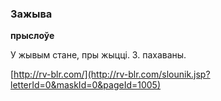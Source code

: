 ### Зажыва
**прыслоўе**

У жывым стане, пры жыцці. З. пахаваны.

<a rel="author">[http://rv-blr.com/](http://rv-blr.com/slounik.jsp?letterId=0&maskId=0&pageId=1005)</a>

